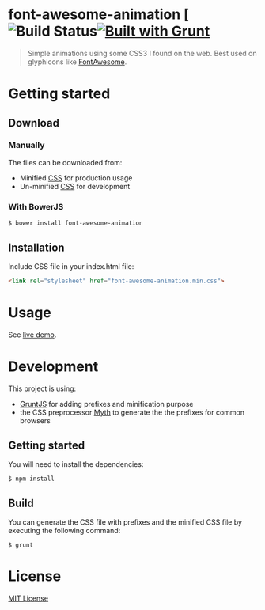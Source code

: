 font-awesome-animation [![Build Status](https://travis-ci.org/l-lin/font-awesome-animation.png?branch=master)[![Built with Grunt](https://cdn.gruntjs.com/builtwith.png)](http://gruntjs.com/)
================
> Simple animations using some CSS3 I found on the web.
> Best used on glyphicons like [FontAwesome](http://fortawesome.github.io/Font-Awesome/).

Getting started
================
Download
----------------
### Manually
The files can be downloaded from:
* Minified [CSS](https://rawgit.com/adithsuresh5/font-awesome-animation/master/dist/font-awesome-animation.min.css) for production usage
* Un-minified [CSS](https://rawgit.com/adithsuresh5/font-awesome-animation/master/dist/font-awesome-animation.css) for development

### With BowerJS
```
$ bower install font-awesome-animation
```

Installation
----------------
Include CSS file in your index.html file: 
```html
<link rel="stylesheet" href="font-awesome-animation.min.css">
```

Usage
================
See [live demo](https://adithsuresh5.github.io/font-awesome-animation/).

Development
================
This project is using:
* [GruntJS](http://gruntjs.com/) for adding prefixes and minification purpose
* the CSS preprocessor [Myth](http://www.myth.io/) to generate the the prefixes for common browsers

Getting started
----------------
You will need to install the dependencies:
```
$ npm install
```

Build
----------------
You can generate the CSS file with prefixes and the minified CSS file by executing the following command:
```
$ grunt
```

License
================
[MIT License](http://en.wikipedia.org/wiki/MIT_License)
